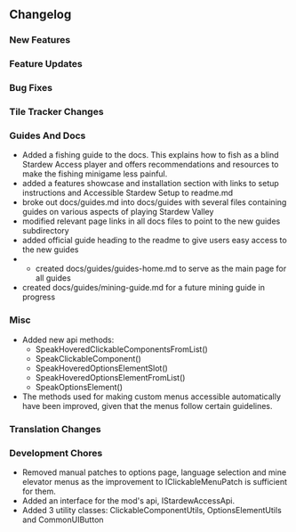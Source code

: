 ## Changelog

### New Features


### Feature Updates


### Bug Fixes


### Tile Tracker Changes


### Guides And Docs

- Added a fishing guide to the docs. This explains how to fish as a blind Stardew Access player and offers recommendations and resources to make the fishing minigame less painful.
- added a features showcase and installation section with links to setup instructions and Accessible Stardew Setup to readme.md
- broke out docs/guides.md into docs/guides with several files containing guides on various aspects of playing Stardew Valley
- modified relevant page links in all docs files to point to the new guides subdirectory
- added official guide heading to the readme to give users easy access to the new guides
- - created docs/guides/guides-home.md to serve as the main page for all guides
- created docs/guides/mining-guide.md for a future mining guide in progress

### Misc

- Added new api methods:
    - SpeakHoveredClickableComponentsFromList()
    - SpeakClickableComponent()
    - SpeakHoveredOptionsElementSlot()
    - SpeakHoveredOptionsElementFromList()
    - SpeakOptionsElement()
- The methods used for making custom menus accessible automatically have been improved, given that the menus follow certain guidelines.

### Translation Changes


### Development Chores

- Removed manual patches to options page, language selection and mine elevator menus as the improvement to IClickableMenuPatch is sufficient for them.
- Added an interface for the mod's api, IStardewAccessApi.
- Added 3 utility classes: ClickableComponentUtils, OptionsElementUtils and CommonUIButton

